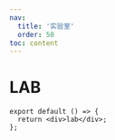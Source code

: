 ```yaml
---
nav:
  title: '实验室'
  order: 50
toc: content
---
```


# LAB

```tsx
export default () => {
  return <div>lab</div>;
};
```
